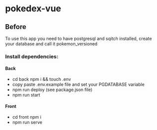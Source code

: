 # pokedex-vue

## Before

To use this app you need to have postgresql and sqitch installed,
create your database and call it pokemon_versioned

### Install dependencies:

#### Back
* cd back npm i && touch .env
* copy paste .env.example file and set your PGDATABASE variable
* npm run deploy (see package.json file)
* npm run start

#### Front
* cd front npm i
* npm run serve



